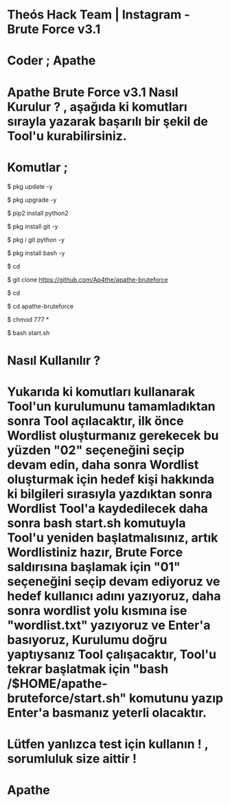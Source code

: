 # Theós Hack Team | Instagram - Brute Force v3.1
# Coder ; Apathe
# Apathe Brute Force v3.1 Nasıl Kurulur ? , aşağıda ki komutları sırayla yazarak başarılı bir şekil de Tool'u kurabilirsiniz.
# Komutlar ;

$ pkg update -y

$ pkg upgrade -y

$ pip2 install python2

$ pkg install git -y

$ pkg i git python -y

$ pkg install bash -y

$ cd

$ git clone https://github.com/Ap4the/apathe-bruteforce

$ cd

$ cd apathe-bruteforce

$ chmod 777 *

$ bash start.sh

# Nasıl Kullanılır ?

# Yukarıda ki komutları kullanarak Tool'un kurulumunu tamamladıktan sonra Tool açılacaktır, ilk önce Wordlist oluşturmanız gerekecek bu yüzden "02" seçeneğini seçip devam edin, daha sonra Wordlist oluşturmak için hedef kişi hakkında ki bilgileri sırasıyla yazdıktan sonra Wordlist Tool'a kaydedilecek daha sonra bash start.sh komutuyla Tool'u yeniden başlatmalısınız, artık Wordlistiniz hazır, Brute Force saldırısına başlamak için "01" seçeneğini seçip devam ediyoruz ve hedef kullanıcı adını yazıyoruz, daha sonra wordlist yolu kısmına ise "wordlist.txt" yazıyoruz ve Enter'a basıyoruz, Kurulumu doğru yaptıysanız Tool çalışacaktır, Tool'u tekrar başlatmak için "bash /$HOME/apathe-bruteforce/start.sh" komutunu yazıp Enter'a basmanız yeterli olacaktır.

# Lütfen yanlızca test için kullanın ! , sorumluluk size aittir !

# Apathe
